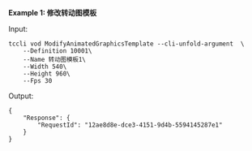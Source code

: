 **Example 1: 修改转动图模板**



Input: 

```
tccli vod ModifyAnimatedGraphicsTemplate --cli-unfold-argument  \
    --Definition 10001\
    --Name 转动图模板1\
    --Width 540\
    --Height 960\
    --Fps 30
```

Output: 
```
{
    "Response": {
        "RequestId": "12ae8d8e-dce3-4151-9d4b-5594145287e1"
    }
}
```

